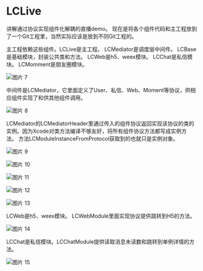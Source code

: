 # LCLive
讲解通过协议实现组件化解耦的直播demo。
现在是将各个组件代码和主工程放到了一个Git工程里，当然实际应该是放到不同Git工程的。

主工程依赖这些组件。LCLive是主工程。 LCMediator是调度层中间件。 LCBase是基础模块，封装公共类和方法。 LCWeb是h5、weex模块。 LCChat是私信模块。 LCMomment是朋友圈模块。

![图片 7](https://raw.github.com/mlcldh/LCLive/master/images/图片7.png)

中间件是LCMediator，它里面定义了User、私信、Web、Moment等协议，供相应组件实现了和供其他组件调用。

![图片 8](https://raw.github.com/mlcldh/LCLive/master/images/图片8.png)

LCMediator的LCMediatorHeader里通过传入的组件协议返回实现该协议的类的实例。因为Xcode对类方法编译不够友好，将所有组件协议方法都写成实例方法。 方法LCModuleInstanceFromProtocol获取到的也就只是实例对象。

![图片 9](https://raw.github.com/mlcldh/LCLive/master/images/图片9.jpg)

![图片 10](https://raw.github.com/mlcldh/LCLive/master/images/图片10.jpg)

![图片 11](https://raw.github.com/mlcldh/LCLive/master/images/图片11.png)

![图片 12](https://raw.github.com/mlcldh/LCLive/master/images/图片12.jpg)

![图片 13](https://raw.github.com/mlcldh/LCLive/master/images/图片13.jpg)

LCWeb是h5、weex模块。 LCWebModule里面实现协议提供跳转到H5的方法。

![图片 14](https://raw.github.com/mlcldh/LCLive/master/images/图片14.png)

LCChat是私信模块。LCChatModule提供读取消息未读数和跳转到单例详情的方法。

![图片 15](https://raw.github.com/mlcldh/LCLive/master/images/图片15.png)
